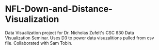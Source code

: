 # NFL-Down-and-Distance-Visualization

Data Visualization project for Dr. Nicholas Zufelt's CSC 630 Data Visualization Seminar. 
Uses D3 to power data visuzalitions pulled from csv file.
Collaborated with Sam Tobin.
